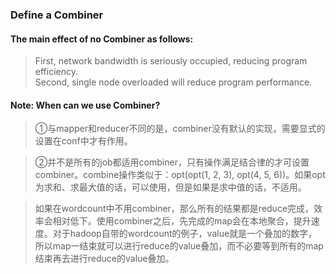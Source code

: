 ### Define a Combiner

#### The main effect of no Combiner as follows:
> First, network bandwidth is seriously occupied, reducing program efficiency.<br/>
> Second, single node overloaded will reduce program performance.</br>

#### Note: When can we use Combiner?
> ①与mapper和reducer不同的是，combiner没有默认的实现，需要显式的设置在conf中才有作用。</br>

> ②并不是所有的job都适用combiner，只有操作满足结合律的才可设置combiner。combine操作类似于：opt(opt(1, 2, 3), opt(4, 5, 6))。如果opt为求和、求最大值的话，可以使用，但是如果是求中值的话，不适用。</br>

> 如果在wordcount中不用combiner，那么所有的结果都是reduce完成，效率会相对低下。使用combiner之后，先完成的map会在本地聚合，提升速度。对于hadoop自带的wordcount的例子，value就是一个叠加的数字，所以map一结束就可以进行reduce的value叠加，而不必要等到所有的map结束再去进行reduce的value叠加。</br>